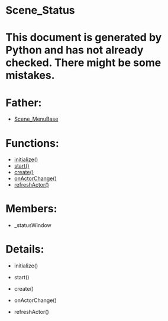 Scene_Status
===

# This document is generated by Python and has not already checked. There might be some mistakes.

# Father:
* [Scene_MenuBase](Scene_MenuBase.md)


# Functions:
* [initialize()](#initialize)
* [start()](#start)
* [create()](#create)
* [onActorChange()](#onActorChange)
* [refreshActor()](#refreshActor)

# Members:
* _statusWindow

# Details:
<p id=initialize></p>

* initialize()
	

<p id=start></p>

* start()
	

<p id=create></p>

* create()
	

<p id=onActorChange></p>

* onActorChange()
	

<p id=refreshActor></p>

* refreshActor()
	

